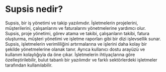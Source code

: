 # Supsis nedir?

Supsis, bir iş yönetimi ve takip yazılımıdır. İşletmelerin projelerini, müşterilerini, çalışanlarını ve faturalarını
yönetmelerine yardımcı olur. Supsis, proje yönetimi, görev atama ve takibi, çalışanların takibi, fatura oluşturma,
müşteri yönetimi ve işletme raporları gibi bir dizi işlevsellik sunar. Supsis, işletmelerin verimliliğini artırmalarına
ve işlerini daha kolay bir şekilde yönetmelerine olanak tanır. Ayrıca kullanıcı dostu arayüzü ve kullanım kolaylığıyla
da öne çıkar. İşletmelerin ihtiyaçlarına göre özelleştirilebilir, bulut tabanlı bir yazılımdır ve farklı sektörlerdeki
işletmeler tarafından kullanılabilir.